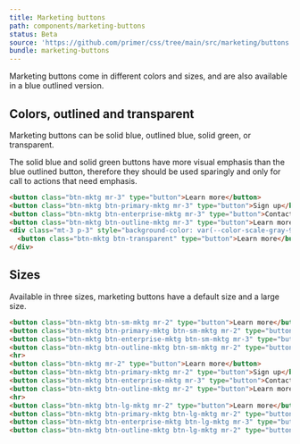```yaml
---
title: Marketing buttons
path: components/marketing-buttons
status: Beta
source: 'https://github.com/primer/css/tree/main/src/marketing/buttons'
bundle: marketing-buttons
---
```


Marketing buttons come in different colors and sizes, and are also available in a blue outlined version.

## Colors, outlined and transparent

Marketing buttons can be solid blue, outlined blue, solid green, or transparent.

The solid blue and solid green buttons have more visual emphasis than the blue outlined button, therefore they should be used sparingly and only for call to actions that need emphasis.

```html live
<button class="btn-mktg mr-3" type="button">Learn more</button>
<button class="btn-mktg btn-primary-mktg mr-3" type="button">Sign up</button>
<button class="btn-mktg btn-enterprise-mktg mr-3" type="button">Contact sales</button>
<button class="btn-mktg btn-outline-mktg mr-3" type="button">Learn more</button>
<div class="mt-3 p-3" style="background-color: var(--color-scale-gray-9);">
  <button class="btn-mktg btn-transparent" type="button">Learn more</button>
</div>
```

## Sizes

Available in three sizes, marketing buttons have a default size and a large size.

```html live
<button class="btn-mktg btn-sm-mktg mr-2" type="button">Learn more</button>
<button class="btn-mktg btn-primary-mktg btn-sm-mktg mr-2" type="button">Sign up</button>
<button class="btn-mktg btn-enterprise-mktg btn-sm-mktg mr-3" type="button">Contact sales</button>
<button class="btn-mktg btn-outline-mktg btn-sm-mktg mr-2" type="button">Learn more</button>
<hr>
<button class="btn-mktg mr-2" type="button">Learn more</button>
<button class="btn-mktg btn-primary-mktg mr-2" type="button">Sign up</button>
<button class="btn-mktg btn-enterprise-mktg mr-3" type="button">Contact sales</button>
<button class="btn-mktg btn-outline-mktg mr-2" type="button">Learn more</button>
<hr>
<button class="btn-mktg btn-lg-mktg mr-2" type="button">Learn more</button>
<button class="btn-mktg btn-primary-mktg btn-lg-mktg mr-2" type="button">Sign up</button>
<button class="btn-mktg btn-enterprise-mktg btn-lg-mktg mr-3" type="button">Contact sales</button>
<button class="btn-mktg btn-outline-mktg btn-lg-mktg mr-2" type="button">Learn more</button>
```
